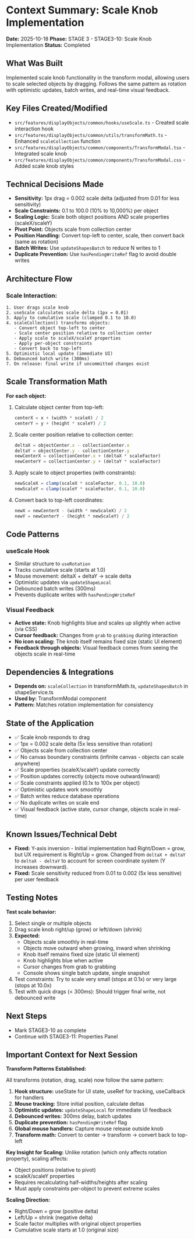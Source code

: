 # Context Summary: Scale Knob Implementation
**Date:** 2025-10-18
**Phase:** STAGE 3 - STAGE3-10: Scale Knob Implementation
**Status:** Completed

## What Was Built
Implemented scale knob functionality in the transform modal, allowing users to scale selected objects by dragging. Follows the same pattern as rotation with optimistic updates, batch writes, and real-time visual feedback.

## Key Files Created/Modified
- `src/features/displayObjects/common/hooks/useScale.ts` - Created scale interaction hook
- `src/features/displayObjects/common/utils/transformMath.ts` - Enhanced `scaleCollection` function
- `src/features/displayObjects/common/components/TransformModal.tsx` - Integrated scale knob
- `src/features/displayObjects/common/components/TransformModal.css` - Added scale knob styles

## Technical Decisions Made
- **Sensitivity:** 1px drag = 0.002 scale delta (adjusted from 0.01 for less sensitivity)
- **Scale Constraints:** 0.1 to 100.0 (10% to 10,000%) per object
- **Scaling Logic:** Scale both object positions AND scale properties (scaleX/scaleY)
- **Pivot Point:** Objects scale from collection center
- **Position Handling:** Convert top-left to center, scale, then convert back (same as rotation)
- **Batch Writes:** Use `updateShapesBatch` to reduce N writes to 1
- **Duplicate Prevention:** Use `hasPendingWriteRef` flag to avoid double writes

## Architecture Flow

### Scale Interaction:
```
1. User drags scale knob
2. useScale calculates scale delta (1px = 0.01)
3. Apply to cumulative scale (clamped 0.1 to 10.0)
4. scaleCollection() transforms objects:
   - Convert object top-left to center
   - Scale center position relative to collection center
   - Apply scale to scaleX/scaleY properties
   - Apply per-object constraints
   - Convert back to top-left
5. Optimistic local update (immediate UI)
6. Debounced batch write (300ms)
7. On release: final write if uncommitted changes exist
```

## Scale Transformation Math

**For each object:**
1. Calculate object center from top-left:
   ```typescript
   centerX = x + (width * scaleX) / 2
   centerY = y + (height * scaleY) / 2
   ```

2. Scale center position relative to collection center:
   ```typescript
   deltaX = objectCenter.x - collectionCenter.x
   deltaY = objectCenter.y - collectionCenter.y
   newCenterX = collectionCenter.x + (deltaX * scaleFactor)
   newCenterY = collectionCenter.y + (deltaY * scaleFactor)
   ```

3. Apply scale to object properties (with constraints):
   ```typescript
   newScaleX = clamp(scaleX * scaleFactor, 0.1, 10.0)
   newScaleY = clamp(scaleY * scaleFactor, 0.1, 10.0)
   ```

4. Convert back to top-left coordinates:
   ```typescript
   newX = newCenterX - (width * newScaleX) / 2
   newY = newCenterY - (height * newScaleY) / 2
   ```

## Code Patterns

### useScale Hook
- Similar structure to `useRotation`
- Tracks cumulative scale (starts at 1.0)
- Mouse movement: deltaX + deltaY → scale delta
- Optimistic updates via `updateShapeLocal`
- Debounced batch writes (300ms)
- Prevents duplicate writes with `hasPendingWriteRef`

### Visual Feedback
- **Active state:** Knob highlights blue and scales up slightly when active (via CSS)
- **Cursor feedback:** Changes from `grab` to `grabbing` during interaction
- **No icon scaling:** The knob itself remains fixed size (static UI element)
- **Feedback through objects:** Visual feedback comes from seeing the objects scale in real-time

## Dependencies & Integrations
- **Depends on:** `scaleCollection` in transformMath.ts, `updateShapesBatch` in shapeService.ts
- **Used by:** TransformModal component
- **Pattern:** Matches rotation implementation for consistency

## State of the Application
- ✅ Scale knob responds to drag
- ✅ 1px = 0.002 scale delta (5x less sensitive than rotation)
- ✅ Objects scale from collection center
- ✅ No canvas boundary constraints (infinite canvas - objects can scale anywhere)
- ✅ Scale properties (scaleX/scaleY) update correctly
- ✅ Position updates correctly (objects move outward/inward)
- ✅ Scale constraints applied (0.1x to 100x per object)
- ✅ Optimistic updates work smoothly
- ✅ Batch writes reduce database operations
- ✅ No duplicate writes on scale end
- ✅ Visual feedback (active state, cursor change, objects scale in real-time)

## Known Issues/Technical Debt
- **Fixed:** Y-axis inversion - Initial implementation had Right/Down = grow, but UX requirement is Right/Up = grow. Changed from `deltaX + deltaY` to `deltaX - deltaY` to account for screen coordinate system (Y increases downward).
- **Fixed:** Scale sensitivity reduced from 0.01 to 0.002 (5x less sensitive) per user feedback

## Testing Notes
**Test scale behavior:**
1. Select single or multiple objects
2. Drag scale knob right/up (grow) or left/down (shrink)
3. **Expected:** 
   - Objects scale smoothly in real-time
   - Objects move outward when growing, inward when shrinking
   - Knob itself remains fixed size (static UI element)
   - Knob highlights blue when active
   - Cursor changes from grab to grabbing
   - Console shows single batch update, single snapshot
4. Test constraints: Try to scale very small (stops at 0.1x) or very large (stops at 10.0x)
5. Test with quick drags (< 300ms): Should trigger final write, not debounced write

## Next Steps
- Mark STAGE3-10 as complete
- Continue with STAGE3-11: Properties Panel

## Important Context for Next Session
**Transform Patterns Established:**

All transforms (rotation, drag, scale) now follow the same pattern:
1. **Hook structure:** useState for UI state, useRef for tracking, useCallback for handlers
2. **Mouse tracking:** Store initial position, calculate deltas
3. **Optimistic updates:** `updateShapeLocal` for immediate UI feedback
4. **Debounced writes:** 300ms delay, batch updates
5. **Duplicate prevention:** `hasPendingWriteRef` flag
6. **Global mouse handlers:** Capture mouse release outside knob
7. **Transform math:** Convert to center → transform → convert back to top-left

**Key Insight for Scaling:**
Unlike rotation (which only affects rotation property), scaling affects:
- Object positions (relative to pivot)
- scaleX/scaleY properties
- Requires recalculating half-widths/heights after scaling
- Must apply constraints per-object to prevent extreme scales

**Scaling Direction:**
- Right/Down = grow (positive delta)
- Left/Up = shrink (negative delta)
- Scale factor multiplies with original object properties
- Cumulative scale starts at 1.0 (original size)

